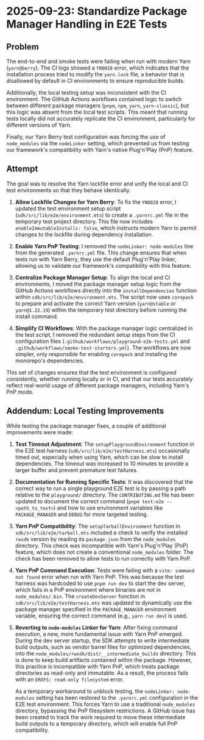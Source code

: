 
# 2025-09-23: Standardize Package Manager Handling in E2E Tests

## Problem

The end-to-end and smoke tests were failing when run with modern Yarn (`yarn@berry`). The CI logs showed a `YN0028` error, which indicates that the installation process tried to modify the `yarn.lock` file, a behavior that is disallowed by default in CI environments to ensure reproducible builds.

Additionally, the local testing setup was inconsistent with the CI environment. The GitHub Actions workflows contained logic to switch between different package managers (`pnpm`, `npm`, `yarn`, `yarn-classic`), but this logic was absent from the local test scripts. This meant that running tests locally did not accurately replicate the CI environment, particularly for different versions of Yarn.

Finally, our Yarn Berry test configuration was forcing the use of `node_modules` via the `nodeLinker` setting, which prevented us from testing our framework's compatibility with Yarn's native Plug'n'Play (PnP) feature.

## Attempt

The goal was to resolve the Yarn lockfile error and unify the local and CI test environments so that they behave identically.

1.  **Allow Lockfile Changes for Yarn Berry**: To fix the `YN0028` error, I updated the test environment setup script (`sdk/src/lib/e2e/environment.mts`) to create a `.yarnrc.yml` file in the temporary test project directory. This file now includes `enableImmutableInstalls: false`, which instructs modern Yarn to permit changes to the lockfile during dependency installation.

2.  **Enable Yarn PnP Testing**: I removed the `nodeLinker: node-modules` line from the generated `.yarnrc.yml` file. This change ensures that when tests run with Yarn Berry, they use the default Plug'n'Play linker, allowing us to validate our framework's compatibility with this feature.

3.  **Centralize Package Manager Setup**: To align the local and CI environments, I moved the package manager setup logic from the GitHub Actions workflows directly into the `installDependencies` function within `sdk/src/lib/e2e/environment.mts`. The script now uses `corepack` to prepare and activate the correct Yarn version (`yarn@stable` or `yarn@1.22.19`) within the temporary test directory before running the install command.

4.  **Simplify CI Workflows**: With the package manager logic centralized in the test script, I removed the redundant setup steps from the CI configuration files (`.github/workflows/playground-e2e-tests.yml` and `.github/workflows/smoke-test-starters.yml`). The workflows are now simpler, only responsible for enabling `corepack` and installing the monorepo's dependencies.

This set of changes ensures that the test environment is configured consistently, whether running locally or in CI, and that our tests accurately reflect real-world usage of different package managers, including Yarn's PnP mode.

## Addendum: Local Testing Improvements

While testing the package manager fixes, a couple of additional improvements were made:

1.  **Test Timeout Adjustment**: The `setupPlaygroundEnvironment` function in the E2E test harness (`sdk/src/lib/e2e/testHarness.mts`) occasionally timed out, especially when using Yarn, which can be slow to install dependencies. The timeout was increased to 10 minutes to provide a larger buffer and prevent premature test failures.
2.  **Documentation for Running Specific Tests**: It was discovered that the correct way to run a single playground E2E test is by passing a path relative to the `playground/` directory. The `CONTRIBUTING.md` file has been updated to document the correct command (`pnpm test:e2e -- <path_to_test>`) and how to use environment variables like `PACKAGE_MANAGER` and `DEBUG` for more targeted testing.
3.  **Yarn PnP Compatibility**: The `setupTarballEnvironment` function in `sdk/src/lib/e2e/tarball.mts` included a check to verify the installed `rwsdk` version by reading its `package.json` from the `node_modules` directory. This check was incompatible with Yarn's Plug'n'Play (PnP) feature, which does not create a conventional `node_modules` folder. The check has been removed to allow tests to run correctly with Yarn PnP.
4.  **Yarn PnP Command Execution**: Tests were failing with a `vite: command not found` error when run with Yarn PnP. This was because the test harness was hardcoded to use `pnpm run dev` to start the dev server, which fails in a PnP environment where binaries are not in `node_modules/.bin`. The `createDevServer` function in `sdk/src/lib/e2e/testHarness.mts` was updated to dynamically use the package manager specified in the `PACKAGE_MANAGER` environment variable, ensuring the correct command (e.g., `yarn run dev`) is used.
5.  **Reverting to `node-modules` Linker for Yarn**: After fixing command execution, a new, more fundamental issue with Yarn PnP emerged. During the dev server startup, the SDK attempts to write intermediate build outputs, such as vendor barrel files for optimized dependencies, into the `node_modules/rwsdk/dist/__intermediate_builds` directory. This is done to keep build artifacts contained within the package. However, this practice is incompatible with Yarn PnP, which treats package directories as read-only and immutable. As a result, the process fails with an `EROFS: read-only filesystem` error.

    As a temporary workaround to unblock testing, the `nodeLinker: node-modules` setting has been restored to the `.yarnrc.yml` configuration in the E2E test environment. This forces Yarn to use a traditional `node_modules` directory, bypassing the PnP filesystem restrictions. A GitHub issue has been created to track the work required to move these intermediate build outputs to a temporary directory, which will enable full PnP compatibility.
